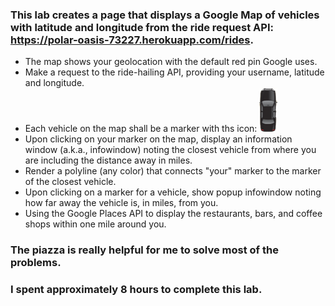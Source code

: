 ### This lab creates a page that displays a Google Map of vehicles with latitude and longitude from the ride request API: https://polar-oasis-73227.herokuapp.com/rides. 

* The map shows your geolocation with the default red pin Google uses.
* Make a request to the ride-hailing API, providing your username, latitude and longitude.
* Each vehicle on the map shall be a marker with ths icon: ![car.png](car.png "car.png")
* Upon clicking on your marker on the map, display an information window (a.k.a., infowindow) noting the closest vehicle from where you are including the distance away in miles.
* Render a polyline (any color) that connects "your" marker to the marker of the closest vehicle.
* Upon clicking on a marker for a vehicle, show popup infowindow noting how far away the vehicle is, in miles, from you.
* Using the Google Places API to display the restaurants, bars, and coffee shops within one mile around you.

### The piazza is really helpful for me to solve most of the problems.

### I spent approximately 8 hours to complete this lab.